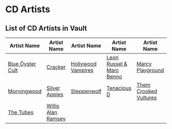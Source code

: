 # CD Artists

## List of CD Artists in Vault

| **Artist Name** | **Artist Name** | **Artist Name** | **Artist Name** | **Artist Name** |
|--|--|--|--|--|
| [Blue Öyster Cult](CD/Blue_Öyster_Cult/Blue_Öyster_Cult.md) | [Cracker](CD/Cracker/Cracker.md) | [Hollywood Vampires](CD/Hollywood_Vampires/Hollywood_Vampires.md) | [Leon Russel & Marc Benno](CD/Leon_Russell/Leon_Russell.md) | [Marcy Playground](CD/Marcy_Playground/Marcy_Playground.md) |
| [Morningwood](CD/Morningwood/Morningwood.md) | [Silver Apples](CD/Silver_Apples/Silver_Apples.md) | [Steppenwolf](CD/Steppenwolf/Steppenwolf.md) | [Tenacious D](CD/Tenacious_D/Tenacious_D.md) | [Them Crooked Vultures](CD/Them_Crooked_Vultures/Them_Crooked_Vultures.md) |
| [The Tubes](CD/The_Tubes/The_Tubes.md) | [Willis Alan Ramsey](CD/Willis_Alan_Ramsey/Willis_Alan_Ramsey.md) | |
